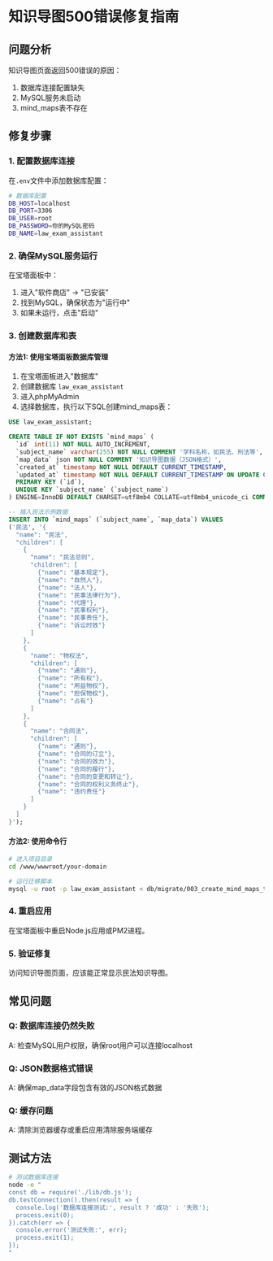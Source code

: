 # 知识导图500错误修复指南

## 问题分析
知识导图页面返回500错误的原因：
1. 数据库连接配置缺失
2. MySQL服务未启动
3. mind_maps表不存在

## 修复步骤

### 1. 配置数据库连接
在`.env`文件中添加数据库配置：

```bash
# 数据库配置
DB_HOST=localhost
DB_PORT=3306
DB_USER=root
DB_PASSWORD=你的MySQL密码
DB_NAME=law_exam_assistant
```

### 2. 确保MySQL服务运行
在宝塔面板中：
1. 进入"软件商店" → "已安装"
2. 找到MySQL，确保状态为"运行中"
3. 如果未运行，点击"启动"

### 3. 创建数据库和表

#### 方法1: 使用宝塔面板数据库管理
1. 在宝塔面板进入"数据库"
2. 创建数据库 `law_exam_assistant`
3. 进入phpMyAdmin
4. 选择数据库，执行以下SQL创建mind_maps表：

```sql
USE law_exam_assistant;

CREATE TABLE IF NOT EXISTS `mind_maps` (
  `id` int(11) NOT NULL AUTO_INCREMENT,
  `subject_name` varchar(255) NOT NULL COMMENT '学科名称，如民法、刑法等',
  `map_data` json NOT NULL COMMENT '知识导图数据（JSON格式）',
  `created_at` timestamp NOT NULL DEFAULT CURRENT_TIMESTAMP,
  `updated_at` timestamp NOT NULL DEFAULT CURRENT_TIMESTAMP ON UPDATE CURRENT_TIMESTAMP,
  PRIMARY KEY (`id`),
  UNIQUE KEY `subject_name` (`subject_name`)
) ENGINE=InnoDB DEFAULT CHARSET=utf8mb4 COLLATE=utf8mb4_unicode_ci COMMENT='法考知识导图数据表';

-- 插入民法示例数据
INSERT INTO `mind_maps` (`subject_name`, `map_data`) VALUES 
('民法', '{
  "name": "民法",
  "children": [
    {
      "name": "民法总则",
      "children": [
        {"name": "基本规定"},
        {"name": "自然人"},
        {"name": "法人"},
        {"name": "民事法律行为"},
        {"name": "代理"},
        {"name": "民事权利"},
        {"name": "民事责任"},
        {"name": "诉讼时效"}
      ]
    },
    {
      "name": "物权法",
      "children": [
        {"name": "通则"},
        {"name": "所有权"},
        {"name": "用益物权"},
        {"name": "担保物权"},
        {"name": "占有"}
      ]
    },
    {
      "name": "合同法",
      "children": [
        {"name": "通则"},
        {"name": "合同的订立"},
        {"name": "合同的效力"},
        {"name": "合同的履行"},
        {"name": "合同的变更和转让"},
        {"name": "合同的权利义务终止"},
        {"name": "违约责任"}
      ]
    }
  ]
}');
```

#### 方法2: 使用命令行
```bash
# 进入项目目录
cd /www/wwwroot/your-domain

# 运行迁移脚本
mysql -u root -p law_exam_assistant < db/migrate/003_create_mind_maps_table.sql
```

### 4. 重启应用
在宝塔面板中重启Node.js应用或PM2进程。

### 5. 验证修复
访问知识导图页面，应该能正常显示民法知识导图。

## 常见问题

### Q: 数据库连接仍然失败
A: 检查MySQL用户权限，确保root用户可以连接localhost

### Q: JSON数据格式错误
A: 确保map_data字段包含有效的JSON格式数据

### Q: 缓存问题
A: 清除浏览器缓存或重启应用清除服务端缓存

## 测试方法
```bash
# 测试数据库连接
node -e "
const db = require('./lib/db.js');
db.testConnection().then(result => {
  console.log('数据库连接测试:', result ? '成功' : '失败');
  process.exit(0);
}).catch(err => {
  console.error('测试失败:', err);
  process.exit(1);
});
"
```